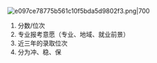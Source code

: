 
![e097ce78775b561c10f5bda5d9802f3.png|700](https://fig-1321973591.cos.ap-nanjing.myqcloud.com/e097ce78775b561c10f5bda5d9802f3.png)

1. 分数/位次
2. 专业报考意愿（专业、地域、就业前景）
3. 近三年的录取位次
4. 分为冲、稳、保